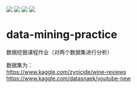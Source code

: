 ![](https://img.shields.io/badge/Course-Data%20mining-informational)
![](https://img.shields.io/badge/Language-Python-9cf?logo=python)
![](https://img.shields.io/badge/Build-passing-succ)
![](https://img.shields.io/github/stars/Unintented/data-mining-practice?style=social)
# data-mining-practice
数据挖掘课程作业（对两个数据集进行分析）

数据集为：  
https://www.kaggle.com/zynicide/wine-reviews  
https://www.kaggle.com/datasnaek/youtube-new

